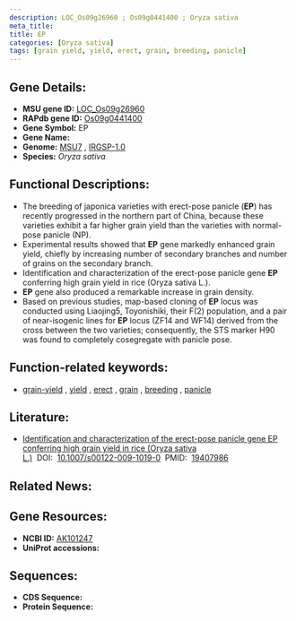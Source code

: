 ```yaml
---
description: LOC_Os09g26960 ; Os09g0441400 ; Oryza sativa
meta_title:
title: EP
categories: [Oryza sativa]
tags: [grain yield, yield, erect, grain, breeding, panicle]
---
```


## Gene Details:
- **MSU gene ID:** [LOC_Os09g26960](http://rice.uga.edu/cgi-bin/ORF_infopage.cgi?orf=LOC_Os09g26960)  
- **RAPdb gene ID:** [Os09g0441400](https://rapdb.dna.affrc.go.jp/locus/?name=Os09g0441400)  
- **Gene Symbol:** EP
- **Gene Name:**
- **Genome:**  [MSU7](http://rice.uga.edu/)&nbsp;,&nbsp;[IRGSP-1.0](https://rapdb.dna.affrc.go.jp/download/irgsp1.html)
- **Species:** *Oryza sativa*

## Functional Descriptions:
   - The breeding of japonica varieties with erect-pose panicle (**EP**) has recently progressed in the northern part of China, because these varieties exhibit a far higher grain yield than the varieties with normal-pose panicle (NP).
   - Experimental results showed that **EP** gene markedly enhanced grain yield, chiefly by increasing number of secondary branches and number of grains on the secondary branch.
   - Identification and characterization of the erect-pose panicle gene **EP** conferring high grain yield in rice (Oryza sativa L.).
   - **EP** gene also produced a remarkable increase in grain density.
   - Based on previous studies, map-based cloning of **EP** locus was conducted using Liaojing5, Toyonishiki, their F(2) population, and a pair of near-isogenic lines for **EP** locus (ZF14 and WF14) derived from the cross between the two varieties; consequently, the STS marker H90 was found to completely cosegregate with panicle pose.

## Function-related keywords:
   - [grain-yield](/tags/grain-yield/)&nbsp;,&nbsp;[yield](/tags/yield/)&nbsp;,&nbsp;[erect](/tags/erect/)&nbsp;,&nbsp;[grain](/tags/grain/)&nbsp;,&nbsp;[breeding](/tags/breeding/)&nbsp;,&nbsp;[panicle](/tags/panicle/)

## Literature:
   - [Identification and characterization of the erect-pose panicle gene EP conferring high grain yield in rice (Oryza sativa L.)](https://www.doi.org/10.1007/s00122-009-1019-0)&nbsp;&nbsp;DOI:&nbsp;&nbsp;[10.1007/s00122-009-1019-0](https://www.doi.org/10.1007/s00122-009-1019-0)&nbsp;&nbsp;PMID:&nbsp;&nbsp;[19407986](https://pubmed.ncbi.nlm.nih.gov/19407986/)

## Related News:

## Gene Resources:
- **NCBI ID:**  [AK101247](http://www.ncbi.nlm.nih.gov/nuccore/AK101247)
- **UniProt accessions:** [](https://www.uniprot.org/uniprotkb//entry)

## Sequences:
- **CDS Sequence:**
- **Protein Sequence:**
